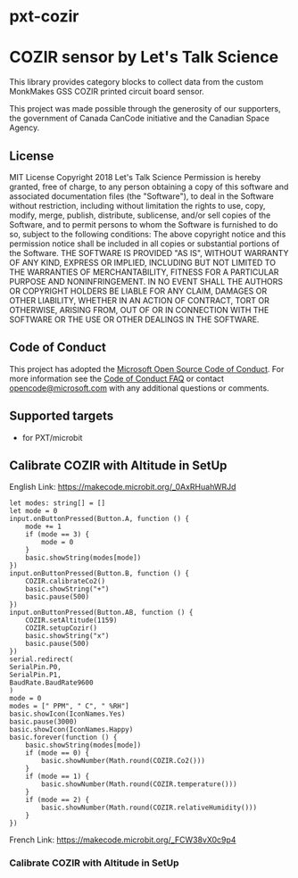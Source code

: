 # pxt-cozir
# COZIR sensor by Let's Talk Science
This library provides category blocks to collect data from the custom MonkMakes GSS COZIR printed circuit board sensor.

This project was made possible through the generosity of our supporters, the government of Canada CanCode initiative and the Canadian Space Agency.

## License
MIT License
Copyright 2018 Let's Talk Science
Permission is hereby granted, free of charge, to any person obtaining a copy of this software and associated documentation files (the "Software"), to deal in the Software without restriction, including without limitation the rights to use, copy, modify, merge, publish, distribute, sublicense, and/or sell copies of the Software, and to permit persons to whom the Software is furnished to do so, subject to the following conditions:
The above copyright notice and this permission notice shall be included in all copies or substantial portions of the Software.
THE SOFTWARE IS PROVIDED "AS IS", WITHOUT WARRANTY OF ANY KIND, EXPRESS OR IMPLIED, INCLUDING BUT NOT LIMITED TO THE WARRANTIES OF MERCHANTABILITY, FITNESS FOR A PARTICULAR PURPOSE AND NONINFRINGEMENT. IN NO EVENT SHALL THE AUTHORS OR COPYRIGHT HOLDERS BE LIABLE FOR ANY CLAIM, DAMAGES OR OTHER LIABILITY, WHETHER IN AN ACTION OF CONTRACT, TORT OR OTHERWISE, ARISING FROM, OUT OF OR IN CONNECTION WITH THE SOFTWARE OR THE USE OR OTHER DEALINGS IN THE SOFTWARE.

## Code of Conduct
This project has adopted the [Microsoft Open Source Code of Conduct](https://opensource.microsoft.com/codeofconduct/). For more information see the [Code of Conduct FAQ](https://opensource.microsoft.com/codeofconduct/faq/) or contact [opencode@microsoft.com](mailto:opencode@microsoft.com) with any additional questions or comments.

## Supported targets
* for PXT/microbit



## Calibrate COZIR with Altitude in SetUp
English Link: https://makecode.microbit.org/_0AxRHuahWRJd 

```blocks
let modes: string[] = []
let mode = 0
input.onButtonPressed(Button.A, function () {
    mode += 1
    if (mode == 3) {
        mode = 0
    }
    basic.showString(modes[mode])
})
input.onButtonPressed(Button.B, function () {
    COZIR.calibrateCo2()
    basic.showString("+")
    basic.pause(500)
})
input.onButtonPressed(Button.AB, function () {
    COZIR.setAltitude(1159)
    COZIR.setupCozir()
    basic.showString("x")
    basic.pause(500)
})
serial.redirect(
SerialPin.P0,
SerialPin.P1,
BaudRate.BaudRate9600
)
mode = 0
modes = [" PPM", " C", " %RH"]
basic.showIcon(IconNames.Yes)
basic.pause(3000)
basic.showIcon(IconNames.Happy)
basic.forever(function () {
    basic.showString(modes[mode])
    if (mode == 0) {
        basic.showNumber(Math.round(COZIR.Co2()))
    }
    if (mode == 1) {
        basic.showNumber(Math.round(COZIR.temperature()))
    }
    if (mode == 2) {
        basic.showNumber(Math.round(COZIR.relativeHumidity()))
    }
})
```

French Link: https://makecode.microbit.org/_FCW38vX0c9p4 


### Calibrate COZIR with Altitude in SetUp
